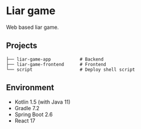 # Liar game
Web based liar game.

## Projects
```
├── liar-game-app           # Backend
├── liar-game-frontend      # Frontend
└── script                  # Deploy shell script
```

## Environment
- Kotlin 1.5 (with Java 11)
- Gradle 7.2
- Spring Boot 2.6
- React 17

